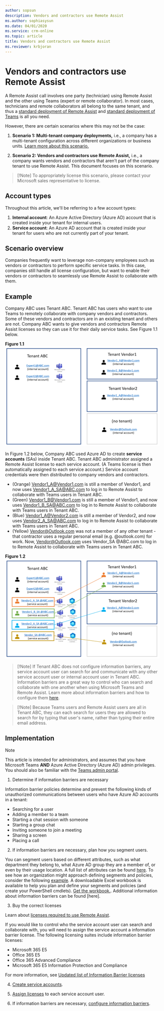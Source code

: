 ```yaml
---
author: sopsun
description: Vendors and contractors use Remote Assist
ms.author: sophiasysun
ms.date: 04/01/2020
ms.service: crm-online
ms.topic: article
title: Vendors and contractors use Remote Assist
ms.reviewer: krbjoran
---
```


# Vendors and contractors use Remote Assist

A Remote Assist call involves one party (technician) using Remote Assist and the other using Teams (expert or remote collaborator).  In most cases, technicians and remote collaborators all belong to the same tenant, and thus a [standard deployment of Remote Assist](deploy-remote-assist.md) and [standard deployment of Teams](set-up-teams.md) is all you need. 

However, there are certain scenarios where this may not be the case: 

1. **Scenario 1: Multi-tenant company deployments,** i.e., a company has a multi-tenant configuration across different organizations or business units. [Learn more about this scenario.](multi-tenant-deployment.md) 

1. **Scenario 2: Vendors and contractors use Remote Assist,** i.e., a company wants vendors and contractors that aren’t part of the company tenant to use Remote Assist. This document focuses on this scenario.

> [!Note] To appropriately license this scenario, please contact your Microsoft sales representative to license.

## Account types

Throughout this article, we'll be referring to a few account types: 

1. **Internal account**: An Azure Active Directory (Azure AD) account that is created inside your tenant for internal users.
2. **Service account**: An Azure AD account that is created inside your tenant for users who are not currently part of your tenant.

## Scenario overview

Companies frequently want to leverage non-company employees such as vendors or contractors to perform specific service tasks. In this case, companies still handle all license configuration, but want to enable their vendors or contractors to seamlessly use Remote Assist to collaborate with them. 

## Example

Company ABC uses Tenant ABC. Tenant ABC has users who want to use Teams to remotely collaborate with company vendors and contractors. Some of these vendors and contractors are in an existing tenant and others are not. Company ABC wants to give vendors and contractors Remote Assist licenses so they can use it for their daily service tasks. See Figure 1.1 below.

**Figure 1.1**
![Diagram showing vendors not having any Remote Assist licenses.](media/SA_1.png)

In Figure 1.2 below, Company ABC used Azure AD to create **service accounts** (SAs) inside Tenant ABC. Tenant ABC administrator assigned a Remote Assist license to each service account. (A Teams license is then automatically assigned to each service account.) Service account credentials were then distributed to company vendors and contractors.
* (Orange) Vendor1_A@Vendor1.com is still a member of Vendor1, and now uses Vendor1_A_SA@ABC.com to log in to Remote Assist to collaborate with Teams users in Tenant ABC.
* (Green) Vendor1_B@Vendor1.com is still a member of Vendor1, and now uses Vendor1_B_SA@ABC.com to log in to Remote Assist to collaborate with Teams users in Tenant ABC.
* (Blue) Vendor1_A@Vendor2.com is still a member of Vendor2, and now uses Vendor2_A_SA@ABC.com to log in to Remote Assist to collaborate with Teams users in Tenant ABC.
* (Yellow) Vendor@Outlook.com was not a member of any other tenant - that contractor uses a regular personal email (e.g. @outlook.com) for work. Now,  Vendor@Outlook.com uses Vendor_SA @ABC.com to log in to Remote Assist to collaborate with Teams users in Tenant ABC.

**Figure 1.2**
![Diagram showing Tenant ABC providing a Remote Assist license to users outside of Tenant ABC.](media/SA_2.png)

>[!Note] If Tenant ABC does not configure information barriers, any service account user can search for and communicate with any other service account user or internal account user in Tenant ABC. Information barriers are a great way to control who can search and collaborate with one another when using Microsoft Teams and Remote Assist. Learn more about information barriers and how to configure them [here](https://docs.microsoft.com/en-us/microsoft-365/compliance/information-barriers?view=o365-worldwide).

>[!Note] Because Teams users and Remote Assist users are all in Tenant ABC, they can each search for users they are allowed to search for by typing that user's name, rather than typing their entire email address.

## Implementation

>[!NOTE]
>This article is intended for administrators, and assumes that you have Microsoft Teams **AND** Azure Active Directory (Azure AD) admin privileges. You should also be familiar with the [Teams admin portal](https://admin.teams.microsoft.com/).

1. Determine if information barriers are necessary

Information barrier policies determine and prevent the following kinds of unauthorized communications between users who have Azure AD accounts in a tenant:

- Searching for a user
- Adding a member to a team
- Starting a chat session with someone
- Starting a group chat
- Inviting someone to join a meeting
- Sharing a screen
- Placing a call

2. If information barriers are necessary, plan how you segment users. 

You can segment users based on different attributes, such as what department they belong to, what Azure AD group they are a member of, or even by their usage location. A full list of attributes can be found [here](https://docs.microsoft.com/microsoft-365/compliance/information-barriers-attributes?view=o365-worldwide#reference). To see how an organization might approach defining segments and policies, consider the following [example](https://docs.microsoft.com/microsoft-365/compliance/information-barriers-policies?view=o365-worldwide#example-contosos-departments-segments-and-policies). A downloadable Excel workbook is available to help you plan and define your segments and policies (and create your PowerShell cmdlets). [Get the workbook.](https://github.com/MicrosoftDocs/OfficeDocs-O365SecComp/raw/public/SecurityCompliance/media/InfoBarriers-PowerShellGenerator.xlsx). Additional information about information barriers can be found [here].

3. Buy the correct licenses

Learn about [licenses required to use Remote Assist](requirements.md).

If you would like to control who the service account user can search and collaborate with, you will need to assign the service account a information barrier license. The following licensing suites include information barrier licenses:

- Microsoft 365 E5
- Office 365 E5
- Office 365 Advanced Compliance
- Microsoft 365 E5 Information Protection and Compliance

For more information, see [Updated list of Information Barrier licenses](https://docs.microsoft.com/microsoft-365/compliance/information-barriers?view=o365-worldwide#required-licenses-and-permissions)

4. [Create service accounts](https://docs.microsoft.com/azure/active-directory/fundamentals/add-users-azure-active-directory).

5. [Assign licenses](https://docs.microsoft.com/azure/active-directory/fundamentals/license-users-groups) to each service account user. 

6. If information barriers are necessary, [configure information barriers](https://docs.microsoft.com/microsoft-365/compliance/information-barriers-policies?view=o365-worldwide).
